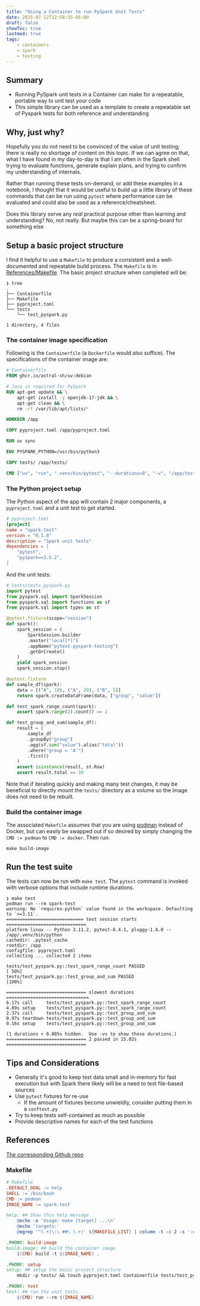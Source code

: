 ```yaml
---
title: "Using a Container to run PySpark Unit Tests"
date: 2025-07-12T12:58:15-05:00
draft: false
showToc: true
lastmod: true
tags:
    - containers
    - spark
    - testing
---
```


## Summary

- Running PySpark unit tests in a Container can make for a repeatable, portable way to unit test your code
- This simple library can be used as a template to create a repeatable set of Pyspark tests for both reference and understanding

## Why, just why?

Hopefully you do not need to be convinced of the value of unit testing; there is really no shortage of content on this topic. If we can agree on that, what I have found in my day-to-day is that I am often in the Spark shell trying to evaluate functions, generate explain plans, and trying to confirm my understanding of internals.

Rather than running these tests on-demand, or add these examples in a notebook, I thought that it would be useful to build up a little library of these commands that can be run using `pytest` where performance can be evaluated and could also be used as a reference/cheatsheet.

Does this library serve any *real* practical purpose other than learning and understanding? No, not really. But maybe this can be a spring-board for something else

## Setup a basic project structure

I find it helpful to use a `Makefile` to produce a consistent and a well-documented and repeatable build process. The `Makefile` is in [References/Makefile](#makefile). The basic project structure when completed will be:

```shell
❯ tree
.
├── Containerfile
├── Makefile
├── pyproject.toml
└── tests
    └── test_pyspark.py

1 directory, 4 files
```

### The container image specification

Following is the `Containerfile` (a `Dockerfile` would also suffice). The specifications of the container image are:

```Dockerfile
# Containerfile
FROM ghcr.io/astral-sh/uv:debian

# Java is required for PySpark
RUN apt-get update && \
    apt-get install -y openjdk-17-jdk && \
    apt-get clean && \
    rm -rf /var/lib/apt/lists/*

WORKDIR /app

COPY pyproject.toml /app/pyproject.toml

RUN uv sync

ENV PYSPARK_PYTHON=/usr/bin/python3

COPY tests/ /app/tests/

CMD ["uv", "run", ".venv/bin/pytest", "--durations=0", "-v", "/app/tests/"]
```

### The Python project setup

The Python aspect of the app will contain 2 major components, a `pyproject.toml` and a unit test to get started.

```toml
# pyproject.toml
[project]
name = "spark-test"
version = "0.1.0"
description = "Spark unit tests"
dependencies = [
    "pytest",
    "pyspark==3.5.2",
]
```

And the unit tests:

```python
# tests/tests_pyspark.py
import pytest
from pyspark.sql import SparkSession
from pyspark.sql import functions as sf
from pyspark.sql import types as st

@pytest.fixture(scope="session")
def spark():
    spark_session = (
        SparkSession.builder
        .master("local[*]")
        .appName("pytest-pyspark-testing")
        .getOrCreate()
    )
    yield spark_session
    spark_session.stop()

@pytest.fixture
def sample_df(spark):
    data = [("A", 10), ("A", 20), ("B", 5)]
    return spark.createDataFrame(data, ["group", "value"])

def test_spark_range_count(spark):
    assert spark.range(2).count() == 2

def test_group_and_sum(sample_df):
    result = (
        sample_df
        .groupBy("group")
        .agg(sf.sum("value").alias("total"))
        .where("group = 'A'")
        .first()
    )
    assert isinstance(result, st.Row)
    assert result.total == 30
```

Note that if iterating quickly and making many test changes, it may be beneficial to directly mount the `tests/` directory as a volume so the image does not need to be rebuilt.

### Build the container image

The associated `Makefile` assumes that you are using [podman](https://podman.io/) instead of Docker, but can easily be swapped out if so desired by simply changing the `CMD := podman` to `CMD := docker`. Then run:

`make build-image`

## Run the test suite

The tests can now be run with `make test`. The `pytest` command is invoked with verbose options that include runtime durations.

```shell
❯ make test
podman run --rm spark-test
warning: No `requires-python` value found in the workspace. Defaulting to `>=3.11`.
============================= test session starts ==============================
platform linux -- Python 3.11.2, pytest-8.4.1, pluggy-1.6.0 -- /app/.venv/bin/python
cachedir: .pytest_cache
rootdir: /app
configfile: pyproject.toml
collecting ... collected 2 items

tests/test_pyspark.py::test_spark_range_count PASSED                     [ 50%]
tests/test_pyspark.py::test_group_and_sum PASSED                         [100%]

============================== slowest durations ===============================
6.17s call     tests/test_pyspark.py::test_spark_range_count
4.89s setup    tests/test_pyspark.py::test_spark_range_count
2.37s call     tests/test_pyspark.py::test_group_and_sum
0.97s teardown tests/test_pyspark.py::test_group_and_sum
0.16s setup    tests/test_pyspark.py::test_group_and_sum

(1 durations < 0.005s hidden.  Use -vv to show these durations.)
============================== 2 passed in 15.02s ==============================
```

## Tips and Considerations

- Generally it's good to keep test data small and in-memory for fast execution but with Spark there likely will be a need to test file-based sources
- Use `pytest` fixtures for re-use
    - If the amount of fixtures become unwieldly, consider putting them in a `conftest.py`
- Try to keep tests self-contained as much as possible
- Provide descriptive names for each of the test functions

## References

[The corresponding Github repo](https://github.com/be-rock/pyspark-unit-tests)

### Makefile

```Makefile
# Makefile
.DEFAULT_GOAL := help
SHELL := /bin/bash
CMD := podman
IMAGE_NAME := spark-test

help: ## Show this help message
	@echo -e 'Usage: make [target] ...\n'
	@echo 'targets:'
	@egrep '^(.+)\:\ ##\ (.+)' ${MAKEFILE_LIST} | column -t -c 2 -s ':#'

.PHONY: build-image
build-image: ## build the container image
	$(CMD) build -t $(IMAGE_NAME) .

.PHONY: setup
setup: ## setup the basic project structure
	mkdir -p tests/ && touch pyproject.toml Containerfile tests/test_pyspark.py

.PHONY: test
test: ## run the unit tests
	$(CMD) run --rm $(IMAGE_NAME)
```